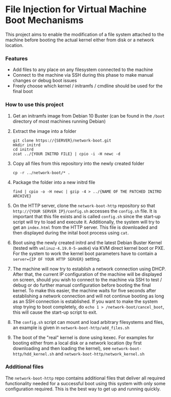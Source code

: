 # File Injection for Virtual Machine Boot Mechanisms

This project aims to enable the modification of a file system attached to the machine before booting the actual kernel either from disk or a network location.

### Features
- Add files to any place on any filesystem connected to the machine
- Connect to the machine via SSH during this phase to make manual changes or debug boot issues
- Freely choose which kernel / initramfs / cmdline should be used for the final boot

### How to use this project
1. Get an initramfs image from Debian 10 Buster (can be found in the ```/boot``` directory of most machines running Debian)

2. Extract the image into a folder
	```
	git clone https://{SERVER}/network-boot.git
	mkdir initrd
	cd initrd
	zcat ../{YOUR INITRD FILE} | cpio -i -H newc -d
	```

3. Copy all files from this repository into the newly created folder
	```
	cp -r ../network-boot/* .
	```

4. Package the folder into a new initrd file
	```
	find | cpio -o -H newc | gzip -4 > ../{NAME OF THE PATCHED INITRD ARCHIVE}
	```

5. On the HTTP server, clone the ```network-boot-http``` repository so that ```http://{YOUR SERVER IP}/config.sh``` accesses the ```config.sh``` file. It is important that this file exists and is called ```config.sh``` since the start-up script will try to load and execute it. Additionally, the system will try to get an ```index.html``` from the HTTP server. This file is downloaded and then displayed during the inital boot process using ```cat```.

6. Boot using the newly created initrd and the latest Debian Buster Kernel (tested with ```vmlinuz-4.19.0-5-amd64```) via KVM direct kernel boot or PXE. For the system to work the kernel boot parameters have to contain a ```server={IP OF YOUR HTTP SERVER}``` setting.

7. The machine will now try to establish a network connection using DHCP. After that, the current IP configuration of the machine will be displayed on screen, should you wish to connect to the machine via SSH to test / debug or do further manual configuration before booting the final kernel. To make this easier, the machine waits for five seconds after establishing a network connection and will not continue booting as long as an SSH connection is established. If you want to make the system stop trying to boot completely, do ```echo 1 > /network-boot/cancel_boot```, this will cause the start-up script to exit.

8. The ```config.sh``` script can mount and load arbitrary filesystems and files, an example is given in ```network-boot-http/add_files.sh```
9. The boot of the "real" kernel is done using kexec. For examples for booting either from a local disk or a network location (by first downloading and then loading the kernel), see ```network-boot-http/hdd_kernel.sh``` and ```network-boot-http/network_kernel.sh```

### Additional files
The ```network-boot-http``` repo contains additional files that deliver all required functionality needed for a successful boot using this system with only some configuration required. This is the best way to get up and running quickly.